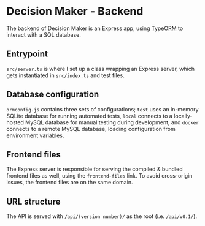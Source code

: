 # Decision Maker - Backend

The backend of Decision Maker is an Express app, using [TypeORM](http://typeorm.io/) to interact with a SQL database.

## Entrypoint
`src/server.ts` is where I set up a class wrapping an Express server, which gets instantiated in `src/index.ts` and test files.

## Database configuration
`ormconfig.js` contains three sets of configurations; `test` uses an in-memory SQLite database for running automated tests, `local` connects to a locally-hosted MySQL database for manual testing during development, and `docker` connects to a remote MySQL database, loading configuration from environment variables.

## Frontend files
The Express server is responsible for serving the compiled & bundled frontend files as well, using the `frontend-files` link. To avoid cross-origin issues, the frontend files are on the same domain.

## URL structure
The API is served with `/api/(version number)/` as the root (i.e. `/api/v0.1/`).